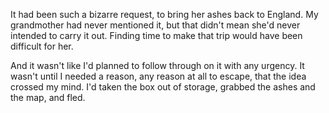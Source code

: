 It had been such a bizarre request, to bring her ashes back to England. My grandmother had never mentioned it, but that didn't mean she'd never intended to carry it out. Finding time to make that trip would have been difficult for her.

And it wasn't like I'd planned to follow through on it with any urgency. It wasn't until I needed a reason, any reason at all to escape, that the idea crossed my mind. I'd taken the box out of storage, grabbed the ashes and the map, and fled. 